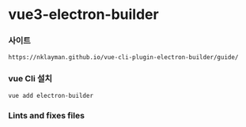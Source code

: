 # vue3-electron-builder

### 사이트

```
https://nklayman.github.io/vue-cli-plugin-electron-builder/guide/
```

### vue Cli 설치

```
vue add electron-builder
```

### Lints and fixes files

```

```

